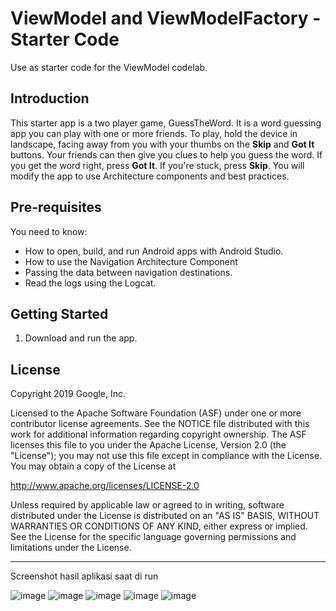 ViewModel and ViewModelFactory - Starter Code
==================================

Use as starter code for the ViewModel codelab.

Introduction
------------

This starter app is a two player game, GuessTheWord. It is a word guessing app you can play with one or more friends. To play, hold the device in landscape, facing away from you with your thumbs on the **Skip** and **Got It** buttons. Your friends can then give you clues to help you guess the word. If you get the word right, press **Got It**. If you're stuck, press **Skip**.
You will modify the app to use Architecture components and best practices.

Pre-requisites
--------------

You need to know:
- How to open, build, and run Android apps with Android Studio.
- How to use the Navigation Architecture Component
- Passing the data between navigation destinations.
- Read the logs using the Logcat.


Getting Started
---------------

1. Download and run the app.

License
-------

Copyright 2019 Google, Inc.

Licensed to the Apache Software Foundation (ASF) under one or more contributor
license agreements.  See the NOTICE file distributed with this work for
additional information regarding copyright ownership.  The ASF licenses this
file to you under the Apache License, Version 2.0 (the "License"); you may not
use this file except in compliance with the License.  You may obtain a copy of
the License at

  http://www.apache.org/licenses/LICENSE-2.0

Unless required by applicable law or agreed to in writing, software
distributed under the License is distributed on an "AS IS" BASIS, WITHOUT
WARRANTIES OR CONDITIONS OF ANY KIND, either express or implied.  See the
License for the specific language governing permissions and limitations under
the License.

---------------------------------------------------------------------------------
Screenshot hasil aplikasi saat di run

![image](https://user-images.githubusercontent.com/67674667/141723984-2830f02e-dedb-4198-9a08-c557c8fe63ea.png) ![image](https://user-images.githubusercontent.com/67674667/141723999-e9740649-9239-4c6f-a5b3-04db68e7597f.png) ![image](https://user-images.githubusercontent.com/67674667/141724010-7f1f3dc0-e807-422b-b376-e5d88c3183c8.png) ![image](https://user-images.githubusercontent.com/67674667/141724024-7df19d3f-5845-444a-8fc4-7bb9aba2a4bd.png) ![image](https://user-images.githubusercontent.com/67674667/141724029-4af9ab10-8df3-4f9f-aaff-77d0c432b757.png)
